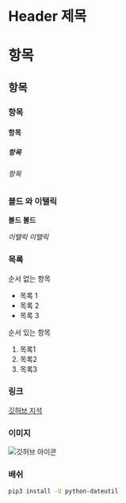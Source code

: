 # Header 제목

#  항목
##  항목
###  항목
####  항목
#####  항목
######  항목

### 볼드 와 이탤릭

**볼드**
__볼드__

*이탤릭*
_이탤릭_

### 목록

순서 없는 항목
- 목록 1
- 목록 2
- 목록 3

순서 있는 항목
1. 목록1
2. 목록2
3. 목록3

### 링크

[깃허브 지석](https://github.com/jiseokKim05)

### 이미지

![깃허브 아이콘](https://www.google.com/search?sca_esv=7e0a5ff40af74da5&sxsrf=ACQVn0-mr7zqPS48HhZAnelRr_AOWXZUYA:1709790029168&q=%EA%B9%83%ED%97%88%EB%B8%8C&tbm=isch&source=lnms&sa=X&ved=2ahUKEwiBxtCauOGEAxVkmlYBHasqDF0Q0pQJegQIFRAB&biw=1920&bih=945&dpr=1#imgrc=bW7h1y8puOQadM)

### 배쉬

``` bash
pip3 install -U python-dateutil
```


